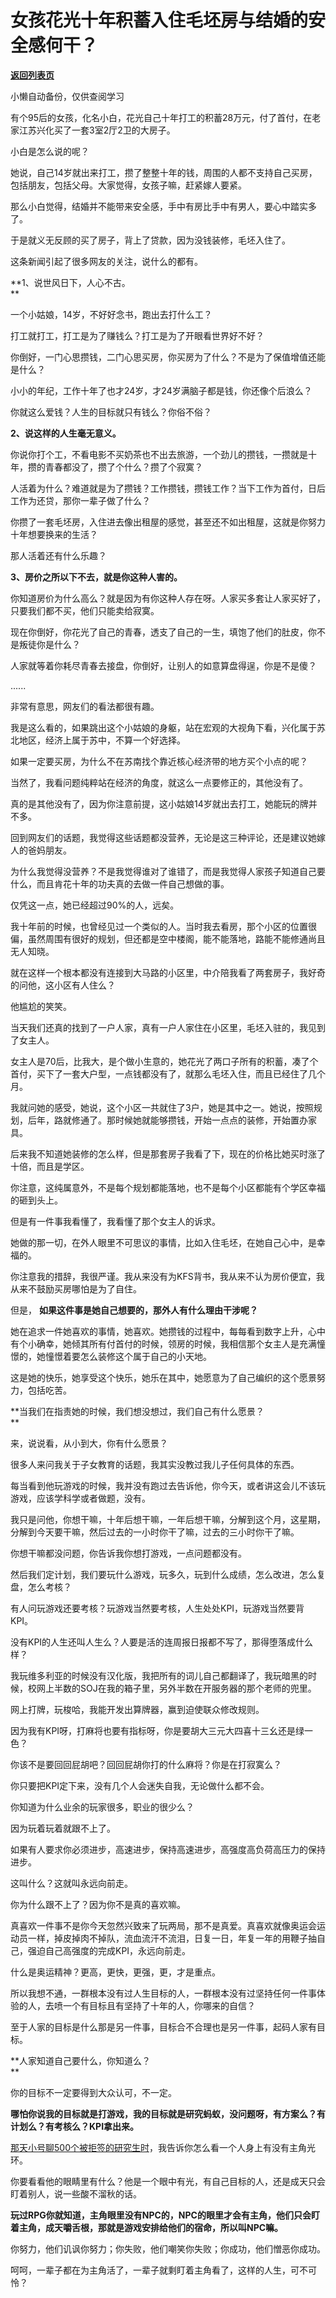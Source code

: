 # 女孩花光十年积蓄入住毛坯房与结婚的安全感何干？

[**返回列表页**](/gzh/记忆承载)

小懒自动备份，仅供查阅学习

有个95后的女孩，化名小白，花光自己十年打工的积蓄28万元，付了首付，在老家江苏兴化买了一套3室2厅2卫的大房子。  

  

小白是怎么说的呢？  

  

她说，自己14岁就出来打工，攒了整整十年的钱，周围的人都不支持自己买房，包括朋友，包括父母。大家觉得，女孩子嘛，赶紧嫁人要紧。

  

那么小白觉得，结婚并不能带来安全感，手中有房比手中有男人，要心中踏实多了。  

  

于是就义无反顾的买了房子，背上了贷款，因为没钱装修，毛坯入住了。

  

这条新闻引起了很多网友的关注，说什么的都有。  

  

 **1、说世风日下，人心不古。  
**

  

一个小姑娘，14岁，不好好念书，跑出去打什么工？

  

打工就打工，打工是为了赚钱么？打工是为了开眼看世界好不好？

  

你倒好，一门心思攒钱，二门心思买房，你买房为了什么？不是为了保值增值还能是什么？

  

小小的年纪，工作十年了也才24岁，才24岁满脑子都是钱，你还像个后浪么？

  

你就这么爱钱？人生的目标就只有钱么？你俗不俗？

  

 **2、说这样的人生毫无意义。**

  

你说你打个工，不看电影不买奶茶也不出去旅游，一个劲儿的攒钱，一攒就是十年，攒的青春都没了，攒了个什么？攒了个寂寞？  

  

人活着为什么？难道就是为了攒钱？工作攒钱，攒钱工作？当下工作为首付，日后工作为还贷，那你一辈子做了什么？  

  

你攒了一套毛坯房，入住进去像出租屋的感觉，甚至还不如出租屋，这就是你努力十年想要换来的生活？

  

那人活着还有什么乐趣？

  

 **3、房价之所以下不去，就是你这种人害的。**

  

你知道房价为什么高么？就是因为有你这种人存在呀。人家买多套让人家买好了，只要我们都不买，他们只能卖给寂寞。  

  

现在你倒好，你花光了自己的青春，透支了自己的一生，填饱了他们的肚皮，你不是叛徒你是什么？  

  

人家就等着你耗尽青春去接盘，你倒好，让别人的如意算盘得逞，你是不是傻？  

  

......

  

非常有意思，网友们的看法都很有趣。  

  

我是这么看的，如果跳出这个小姑娘的身躯，站在宏观的大视角下看，兴化属于苏北地区，经济上属于苏中，不算一个好选择。

  

如果一定要买房，为什么不在苏南找个靠近核心经济带的地方买个小点的呢？  

  

当然了，我看问题纯粹站在经济的角度，就这么一点要修正的，其他没有了。  

  

真的是其他没有了，因为你注意前提，这小姑娘14岁就出去打工，她能玩的牌并不多。

  

回到网友们的话题，我觉得这些话题都没营养，无论是这三种评论，还是建议她嫁人的爸妈朋友。  

  

为什么我觉得没营养？不是我觉得谁对了谁错了，而是我觉得人家孩子知道自己要什么，而且肯花十年的功夫真的去做一件自己想做的事。  

  

仅凭这一点，她已经超过90%的人，远矣。

  

我十年前的时候，也曾经见过一个类似的人。当时我去看房，那个小区的位置很偏，虽然周围有很好的规划，但还都是空中楼阁，能不能落地，路能不能修通尚且无人知晓。  

  

就在这样一个根本都没有连接到大马路的小区里，中介陪我看了两套房子，我好奇的问他，这小区有人住么？  

  

他尴尬的笑笑。

  

当天我们还真的找到了一户人家，真有一户人家住在小区里，毛坯入驻的，我见到了女主人。  

  

女主人是70后，比我大，是个做小生意的，她花光了两口子所有的积蓄，凑了个首付，买下了一套大户型，一点钱都没有了，就那么毛坯入住，而且已经住了几个月。

  

我就问她的感受，她说，这个小区一共就住了3户，她是其中之一。她说，按照规划，后年，路就修通了。那时候她就能够攒钱，开始一点点的装修，开始置办家具。

  

后来我不知道她装修的怎么样，但是那套房子我看了下，现在的价格比她买时涨了十倍，而且是学区。

  

你注意，这纯属意外，不是每个规划都能落地，也不是每个小区都能有个学区幸福的砸到头上。

  

但是有一件事我看懂了，我看懂了那个女主人的诉求。

  

她做的那一切，在外人眼里不可思议的事情，比如入住毛坯，在她自己心中，是幸福的。  

  

你注意我的措辞，我很严谨。我从来没有为KFS背书，我从来不认为房价便宜，我从来不鼓励买房哪怕是为了自住。  

  

但是， **如果这件事是她自己想要的，那外人有什么理由干涉呢？**  

  

她在追求一件她喜欢的事情，她喜欢。她攒钱的过程中，每每看到数字上升，心中有个小确幸，她倾其所有付首付的时候，领房的时候，我相信那个女主人是充满憧憬的，她憧憬着要怎么装修这个属于自己的小天地。  

  

这是她的快乐，她享受这个快乐，她乐在其中，她愿意为了自己编织的这个愿景努力，包括吃苦。  

  

 **当我们在指责她的时候，我们想没想过，我们自己有什么愿景？  
**

  

来，说说看，从小到大，你有什么愿景？

  

很多人来问我关于子女教育的话题，我其实没教过我儿子任何具体的东西。  

  

每当看到他玩游戏的时候，我并没有跑过去告诉他，你今天，或者讲这会儿不该玩游戏，应该学科学或者做题，没有。  

  

我只是问他，你想干嘛，十年后想干嘛，一年后想干嘛，分解到这个月，这星期，分解到今天要干嘛，然后过去的一小时你干了嘛，过去的三小时你干了嘛。  

  

你想干嘛都没问题，你告诉我你想打游戏，一点问题都没有。  

  

然后我们定计划，我们要玩什么游戏，玩多久，玩到什么成绩，怎么改进，怎么复盘，怎么考核？  

  

有人问玩游戏还要考核？玩游戏当然要考核，人生处处KPI，玩游戏当然要背KPI。  

  

没有KPI的人生还叫人生么？人要是活的连周报日报都不写了，那得堕落成什么样？  

  

我玩维多利亚的时候没有汉化版，我把所有的词儿自己都翻译了，我玩暗黑的时候，校网上半数的SOJ在我的箱子里，另外半数在开服务器的那个老师的兜里。

  

网上打牌，玩梭哈，我能开发出算牌器，赢到迫使联众修改规则。

  

因为我有KPI呀，打麻将也要有指标呀，你是要胡大三元大四喜十三幺还是绿一色？

  

你该不是要回回屁胡吧？回回屁胡你打的什么麻将？你是在打寂寞么？

  

你只要把KPI定下来，没有几个人会迷失自我，无论做什么都不会。  

  

你知道为什么业余的玩家很多，职业的很少么？

  

因为玩着玩着就跟不上了。  

  

如果有人要求你必须进步，高速进步，保持高速进步，高强度高负荷高压力的保持进步。

  

这叫什么？这就叫永远向前走。  

  

你为什么跟不上了？因为你不是真的喜欢嘛。  

  

真喜欢一件事不是你今天忽然兴致来了玩两局，那不是真爱。真喜欢就像奥运会运动员一样，掉皮掉肉不掉队，流血流汗不流泪，日复一日，年复一年的用鞭子抽自己，强迫自己高强度的完成KPI，永远向前走。  

  

什么是奥运精神？更高，更快，更强，更，才是重点。  

  

所以我想不通，一群根本没有过人生目标的人，一群根本没有过坚持任何一件事体验的人，去喷一个有目标且有坚持了十年的人，你哪来的自信？  

  

至于人家的目标是什么那是另一件事，目标合不合理也是另一件事，起码人家有目标。  

  

 **人家知道自己要什么，你知道么？  
**

  

你的目标不一定要得到大众认可，不一定。

  

 **哪怕你说我的目标就是打游戏，我的目标就是研究蚂蚁，没问题呀，有方案么？有计划么？有考核么？KPI拿出来。**

  

[那天小号聊500个被拒签的研究生时](http://mp.weixin.qq.com/s?__biz=MzU3NDc5Nzc0NQ==&mid=2247505090&idx=2&sn=fa5a4ba31a2d4596e3c816a4b89509db&chksm=fd2e761cca59ff0a727cc6a1c8c04c99c48c014b647abff7b98d8775b6424ebd2b730b2361f2&scene=21#wechat_redirect)，我告诉你怎么看一个人身上有没有主角光环。  

  

你要看看他的眼睛里有什么？他是一个眼中有光，有自己目标的人，还是成天只会盯着别人，说一些酸不溜秋的话。  

  

 **玩过RPG你就知道，主角眼里没有NPC的，NPC的眼里才会有主角，他们只会盯着主角，成天嚼舌根，那就是游戏安排给他们的宿命，所以叫NPC嘛。**

  

你努力，他们讥讽你努力；你失败，他们嘲笑你失败；你成功，他们憎恶你成功。

  

呵呵，一辈子都在为主角活了，一辈子就剩盯着主角看了，这样的人生，可不可怜？

